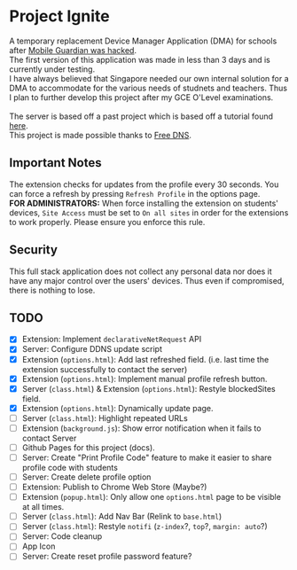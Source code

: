 # Project Ignite
A temporary replacement Device Manager Application (DMA) for schools after [Mobile Guardian was hacked](https://www.channelnewsasia.com/singapore/mobile-guardian-application-remove-cybersecurity-incident-moe-4526676).<br>
The first version of this application was made in less than 3 days and is currently under testing.
<br>
I have always believed that Singapore needed our own internal solution for a DMA to accommodate for the various needs of studnets and teachers. Thus I plan to further develop this project after my GCE O'Level examinations.<br>
<br>
The server is based off a past project which is based off a tutorial found [here](https://www.digitalocean.com/community/tutorials/how-to-add-authentication-to-your-app-with-flask-login).
<br>
This project is made possible thanks to [Free DNS](https://freedns.afraid.org/).

## Important Notes
The extension checks for updates from the profile every 30 seconds. You can force a refresh by pressing `Refresh Profile` in the options page.<br>
**FOR ADMINISTRATORS:** When force installing the extension on students' devices, `Site Access` must be set to `On all sites` in order for the extensions to work properly. Please ensure you enforce this rule.
## Security
This full stack application does not collect any personal data nor does it have any major control over the users' devices. Thus even if compromised, there is nothing to lose.

## TODO
- [x] Extension: Implement `declarativeNetRequest` API
- [x] Server: Configure DDNS update script
- [x] Extension (`options.html`): Add last refreshed field. (i.e. last time the extension successfully to contact the server)
- [x] Extension (`options.html`): Implement manual profile refresh button.
- [x] Server (`class.html`) & Extension (`options.html`): Restyle blockedSites field.
- [x] Extension (`options.html`): Dynamically update page.
- [ ] Server (`class.html`): Highlight repeated URLs
- [ ] Extension (`background.js`): Show error notification when it fails to contact Server
- [ ] Github Pages for this project (docs).
- [ ] Server: Create "Print Profile Code" feature to make it easier to share profile code with students
- [ ] Server: Create delete profile option
- [ ] Extension: Publish to Chrome Web Store (Maybe?)
- [ ] Extension (`popup.html`): Only allow one `options.html` page to be visible at all times.
- [ ] Server (`class.html`): Add Nav Bar (Relink to `base.html`)
- [ ] Server (`class.html`): Restyle `notifi` (`z-index`?, `top`?, `margin: auto`?)
- [ ] Server: Code cleanup
- [ ] App Icon
- [ ] Server: Create reset profile password feature?
